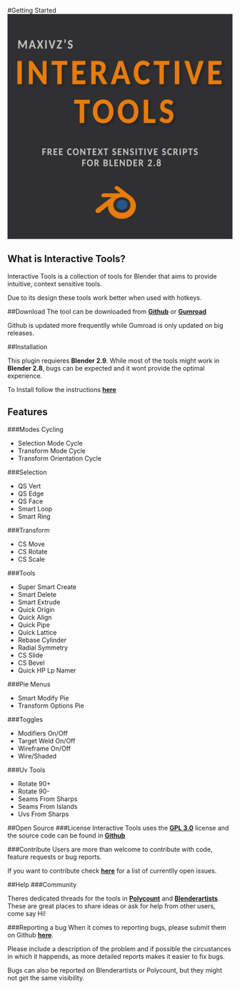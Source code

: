 #Getting Started
![Alt Text](img/interactivetools_logo.jpg)

## What is Interactive Tools?

Interactive Tools is a collection of tools for Blender that aims to provide intuitive, context sensitive tools.

Due to its design these tools work better when used with hotkeys.

##Download
The tool can be downloaded from [**Github**](https://github.com/maxivz/interactivetoolsblender) or [**Gumroad**](https://gumroad.com/l/ynJmIV) 

Github is updated more frequentlly while Gumroad is only updated on big releases.

##Installation

This plugin requieres **Blender 2.9**. While most of the tools might work in **Blender 2.8**, bugs can be expected and it wont provide the optimal experience.

To Install follow the instructions  [**here**](../setup#installation)

## Features

###Modes Cycling

* Selection Mode Cycle
* Transform Mode Cycle
* Transform Orientation Cycle

###Selection

* QS Vert
* QS Edge
* QS Face
* Smart Loop
* Smart Ring

###Transform

* CS Move
* CS Rotate
* CS Scale

###Tools

* Super Smart Create
* Smart Delete
* Smart Extrude
* Quick Origin
* Quick Align
* Quick Pipe
* Quick Lattice
* Rebase Cylinder
* Radial Symmetry
* CS Slide
* CS Bevel
* Quick HP Lp Namer

###Pie Menus
* Smart Modify Pie
* Transform Options Pie

###Toggles
* Modifiers On/Off
* Target Weld On/Off
* Wireframe On/Off
* Wire/Shaded

###Uv Tools
* Rotate 90+
* Rotate 90-
* Seams From Sharps
* Seams From Islands
* Uvs From Sharps

##Open Source
###License
Interactive Tools uses the [**GPL 3.0**](https://github.com/maxivz/interactivetoolsblender/blob/master/LICENSE) license and
 the source code can be found in  [**Github**](https://github.com/maxivz/interactivetoolsblender) 

###Contribute
Users are more than welcome to contribute with code, feature requests or bug reports.

If you want to contribute check [**here**](https://github.com/maxivz/interactivetoolsblender/issues) for a list of currentlly open issues.

##Help
###Community

Theres dedicated threads for the tools in [**Polycount**](https://polycount.com/discussion/212081/maxivzs-interactive-tools-for-blender)
and [**Blenderartists**](https://blenderartists.org/t/interactive-tools-for-blender-2-8/1164932). 
These are great places to share ideas or ask for help from other users, come say Hi!


###Reporting a bug 
When it comes to reporting bugs, please submit them on Github [**here**](https://github.com/maxivz/interactivetoolsblender/issues).

Please include a description of the problem and if possible the circustances in which it happends, as more detailed reports makes it easier to fix bugs.

Bugs can also be reported on Blenderartists or Polycount, but they might not get the same visibility.
